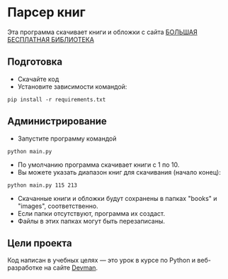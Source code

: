 # Парсер книг

Эта программа скачивает книги и обложки с сайта [БОЛЬШАЯ БЕСПЛАТНАЯ БИБЛИОТЕКА](https://tululu.org/)

## Подготовка

- Скачайте код
- Установите зависимости командой:
```commandline
pip install -r requirements.txt
``` 

## Администрирование

- Запустите программу командой
```commandline
python main.py
```
- По умолчанию программа скачивает книги с 1 по 10.
- Вы можете указать диапазон книг для скачивания (начало конец):
```commandline
python main.py 115 213
```
- Скачанные книги и обложки будут сохранены в папках "books" и "images", соответственно.
- Если папки отсутствуют, программа их создаст.
- Файлы в этих папках могут быть перезаписаны.

## Цели проекта

Код написан в учебных целях — это урок в курсе по Python и веб-разработке на сайте [Devman](https://dvmn.org).
 